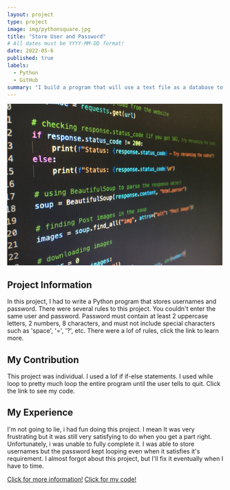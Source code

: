 ```yaml
---
layout: project
type: project
image: img/pythonsquare.jpg
title: "Store User and Password"
# All dates must be YYYY-MM-DD format!
date: 2022-05-6
published: true
labels:
  - Python
  - GitHub
summary: "I build a program that will use a text file as a database to store username and password."
---
```


<img class="img-fluid" src="../img/python.jpg" width="500">

<h2> Project Information </h2>
In this project, I had to write a Python program that stores usernames and password. There were several rules to this project. You couldn't enter the same user and password. Password must contain at least 2 uppercase letters, 2 numbers, 8 characters, and must not include special characters such as 'space', '=', '?', etc. There were a lof of rules, click the link to learn more.

<h2> My Contribution </h2>
This project was individual. I used a lof if if-else statements. I used while loop to pretty much loop the entire program until the user tells to quit. Click the link to see my code.

<h2> My Experience </h2>
I'm not going to lie, i had fun doing this project. I mean It was very frustrating but it was still very satisfying to do when you get a part right. Unfortunately, i was unable to fully complete it. I was able to store usernames but the password kept looping even when it satisfies it's requirement. I almost forgot about this project, but I'll fix it eventually when I have to time. 


<a href="/projects/PythonQuestion.png">Click for more information!</a>
<a href="/projects/PythonCode.md">Click for my code!</a>
